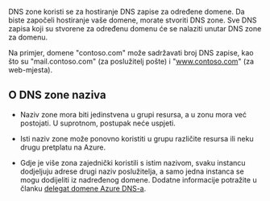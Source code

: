 DNS zone koristi se za hostiranje DNS zapise za određene domene. Da biste započeli hostiranje vaše domene, morate stvoriti DNS zone. Sve DNS zapisa koji su stvorene za određenu domenu će se nalaziti unutar DNS zone za domenu. 

Na primjer, domene "contoso.com" može sadržavati broj DNS zapise, kao što su "mail.contoso.com" (za poslužitelj pošte) i "www.contoso.com" (za web-mjesta). 


## <a name="names"></a>O DNS zone naziva
 
- Naziv zone mora biti jedinstvena u grupi resursa, a u zonu mora već postojati. U suprotnom, postupak neće uspjeti.

- Isti naziv zone može ponovno koristiti u grupu različite resursa ili neku drugu pretplatu na Azure. 

- Gdje je više zona zajednički koristili s istim nazivom, svaku instancu dodjeljuju adrese drugi naziv poslužitelja, a samo jedna instanca se mogu dodijeliti iz nadređenog domene. Dodatne informacije potražite u članku [delegat domene Azure DNS-a](../articles/dns/dns-domain-delegation.md).